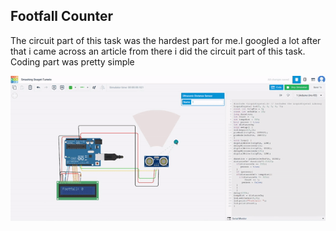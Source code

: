 ## Footfall Counter
The circuit part of this task was the hardest part for me.I googled a lot after that i came across an article from there i did the circuit part of this task. Coding part was pretty simple 

![footfall gif](footfall.gif "footfall") 
